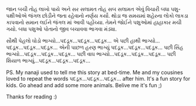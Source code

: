 જાન બચી તોહ લાખો પાયે અને સર સલામત તોહ સબ સલામત એવું વિચારી બધા પશુ-પક્ષીઓએ જંગલ છોડીને જતા રહેવાનો નર્ણય કર્યો. થોડા જ સમયમાં શહેરના લોકો લાકડા કાપવાનો સમાન લઈને જંગલ માં આવી પહોંચ્યા. તેમને જોઈને પશુઓમાં હાહાકાર મચી ગયો. બધા પશુઓ  પોતાનો જીવ બચાવવા ભાગવા મંડ્યા.

સૌથી પેહલો ઘોડો ભાગ્યો...પદડૂક...પદડૂક...પદડૂક...
એ પછી હાથી ભાગ્યો... પદડૂક...પદડૂક...પદડૂક...
એની પાછળ હરણ ભાગ્યું પદડૂક...પદડૂક...પદડૂક...
પછી સિંહ ભાગ્યો...પદડૂક...પદડૂક...પદડૂક...
પછી વાઘ ભાગ્યો...પદડૂક...પદડૂક...પદડૂક...
પછી શિયાળ ભાગ્યું...પદડૂક...પદડૂક...પદડૂક...

PS.
My nanaji used to tell me this story at bed-time. Me and my cousines loved to repeat the words પદડૂક...પદડૂક...પદડૂક... after him. It's a fun story for kids. Go ahead and add some more animals. Belive me it's fun ;) 

Thanks for reading :)


